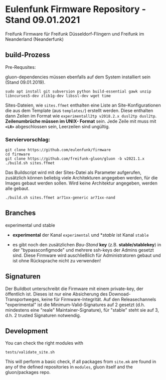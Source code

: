 # Eulenfunk Firmware Repository - Stand 09.01.2021

Freifunk Firmware für Freifunk Düsseldorf-Flingern und Freifunk im Neanderland (Neanderfunk) 

## build-Prozess


Pre-Requsites:

gluon-dependencies müssen ebenfalls auf dem System installiert sein (Stand 09.01.2019).

```sudo apt install git subversion python build-essential gawk unzip libncurses5-dev zlib1g-dev libssl-dev wget time```


Sites-Dateien, wie `sites.ffmet` enthalten eine Liste an Site-Konfigurationen die aus dem Template (aus `templates/`) erstellt werden.
Diese enthalten dann Zeilen im Format wie `experimentall2tp v2018.2.x dusl2tp dusl2tp`.
**Zeilenumbrüche müssen im UNIX- Format** sein. Jede Zeile mit muss mit **`<LR>`** abgeschlossen sein,  Leerzeilen sind ungültig.

### Serviervorschlag:


```
git clone https://github.com/eulenfunk/firmware
cd firmware
git clone https://github.com/freifunk-gluon/gluon -b v2021.1.x
./build.sh sites.ffmet
```


Das Buildscript wird mit der Sites-Datei als Parameter aufgerufen, zusätzlich können beliebig viele Architekturen angegeben werden, für die Images gebaut werden sollen. Wird keine Architektur angegeben, werden alle gebaut.

`./build.sh sites.ffmet ar71xx-generic ar71xx-nand`



## Branches
experimental und stable 

- **experimental** der Kanal `experimental` und **stable* ist Kanal `stable`

- es gibt noch den zusätzlichen _Bau-Stand_ **key** (z.B. **stable/stablekey**) in der "bypassconfigmode" und mehrere ssh-keys der Admins gesetzt sind. Diese Firmware wird auschließlich für Administratoren gebaut und ist ohne Rücksprache nicht zu verwenden!

## Signaturen
Der Buildbot unterschreibt die Firmware mit einem private-key, der öffentlich ist. Dieses ist nur eine Absicherung des Downoad-Transportweges, keine für Firmware-Integrität. 
Auf den Releasechannels "experimental" ist die Minimum-Valid-Signatures auf 2 gesetzt (d.h. mindestens eine "reale" Maintainer-Signature), für "stable" steht sie auf 3, d.h. 2 trusted Signaturen notwendig.

## Development

You can check the right modules with

    tests/validate_site.sh

This will perform a basic check, if all packages from `site.mk` are found in any of the defined repositories in `modules`, gluon itself and the gluon/packages repo.
